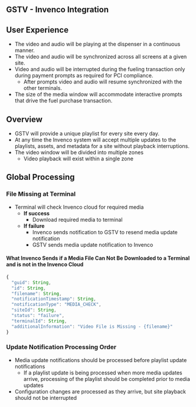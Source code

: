 ## GSTV - Invenco Integration
## User Experience
- The video and audio will be playing at the dispenser in a continuous manner.
- The video and audio will be synchronized across all screens at a given site.
- Video and audio will be interrupted during the fueling transaction only during payment prompts as required for PCI compliance.
  - After prompts video and audio will resume synchronized with the other terminals.
- The size of the media window will accommodate interactive prompts that drive the fuel purchase transaction.

## Overview
- GSTV will provide a unique playlist for every site every day.
- At any time the Invenco system will accept multiple updates to the playlists, assets, and metadata for a site without playback interruptions.
- The video window will be divided into multiple zones
  - Video playback will exist within a single zone

## Global Processing
### File Missing at Terminal
  - Terminal will check Invenco cloud for required media
    - **If success**
      - Download required media to terminal
    - **If failure**
      - Invenco sends notification to GSTV to resend media update notification
      - GSTV sends media update notification to Invenco

#### What Invenco Sends if a Media File Can Not Be Downloaded to a Terminal and is not in the Invenco Cloud
```javascript
{
  "guid": String,
  "id": String,
  "filename": String,
  "notificationTimestamp": String,
  "notificationType": "MEDIA_CHECK",
  "siteId": String,
  "status": "failure",
  "terminalId": String,
  "additionalInformation": "Video File is Missing - {filename}"
}
```

### Update Notification Processing Order
- Media update notifications should be processed before playlist update notifications
  - If a playlist update is being processed when more media updates arrive, processing of the playlist should be completed prior to media updates
- Configuration changes are processed as they arrive, but site playback should not be interrupted
